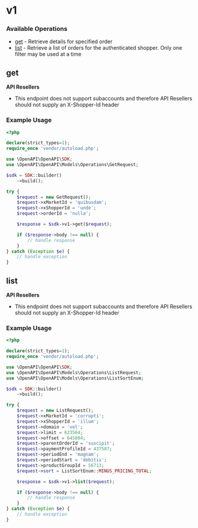 # v1

### Available Operations

* [get](#get) - Retrieve details for specified order
* [list](#list) - Retrieve a list of orders for the authenticated shopper. Only one filter may be used at a time

## get

<strong>API Resellers</strong><ul><li>This endpoint does not support subaccounts and therefore API Resellers should not supply an X-Shopper-Id header</li></ul>

### Example Usage

```php
<?php

declare(strict_types=1);
require_once 'vendor/autoload.php';

use \OpenAPI\OpenAPI\SDK;
use \OpenAPI\OpenAPI\Models\Operations\GetRequest;

$sdk = SDK::builder()
    ->build();

try {
    $request = new GetRequest();
    $request->xMarketId = 'quibusdam';
    $request->xShopperId = 'unde';
    $request->orderId = 'nulla';

    $response = $sdk->v1->get($request);

    if ($response->body !== null) {
        // handle response
    }
} catch (Exception $e) {
    // handle exception
}
```

## list

<strong>API Resellers</strong><ul><li>This endpoint does not support subaccounts and therefore API Resellers should not supply an X-Shopper-Id header</li></ul>

### Example Usage

```php
<?php

declare(strict_types=1);
require_once 'vendor/autoload.php';

use \OpenAPI\OpenAPI\SDK;
use \OpenAPI\OpenAPI\Models\Operations\ListRequest;
use \OpenAPI\OpenAPI\Models\Operations\ListSortEnum;

$sdk = SDK::builder()
    ->build();

try {
    $request = new ListRequest();
    $request->xMarketId = 'corrupti';
    $request->xShopperId = 'illum';
    $request->domain = 'vel';
    $request->limit = 623564;
    $request->offset = 645894;
    $request->parentOrderId = 'suscipit';
    $request->paymentProfileId = 437587;
    $request->periodEnd = 'magnam';
    $request->periodStart = 'debitis';
    $request->productGroupId = 56713;
    $request->sort = ListSortEnum::MINUS_PRICING_TOTAL;

    $response = $sdk->v1->list($request);

    if ($response->body !== null) {
        // handle response
    }
} catch (Exception $e) {
    // handle exception
}
```
